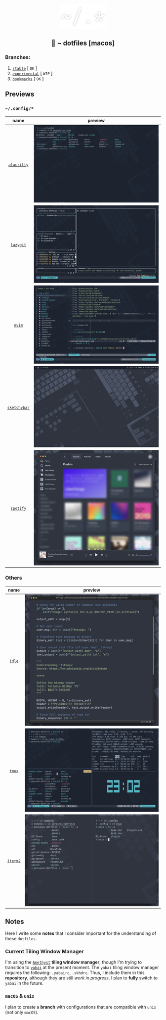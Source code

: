 <p align="center"><img src="docs/dotfiles_heading.png" width=150 alt="dotfiles-icon"></p>
<h2 align="center">🔧 ~ dotfiles [macos]</h2>

### Branches:

1. [`stable`](https://github.com/michalspano/.dotfiles/tree/main)               [ `OK`  ]
2. [`experimental`](https://github.com/michalspano/.dotfiles/tree/experimental) [ `WIP` ]
3. [`bookmarks`](https://github.com/michalspano/.dotfiles/tree/bookmarks)       [ `OK`  ]

## Previews

### `~/.config/*`

|            name            |                 preview                 |
|:--------------------------:|:---------------------------------------:|
|  [`alacritty`][alacritty]  |  ![alacritty-demo](docs/alacritty.png)  |
|    [`lazygit`][lazygit]    |    ![lazygit-demo](docs/lazygit.png)    |
|       [`nvim`][nvim]       |       ![nvim-demo](docs/nvim.png)       |
| [`sketchybar`][sketchybar] | ![sketchybar-demo](docs/sketchybar.png) |
|   [`spotify`][spicetify]   |    ![spotify-demo](docs/spotify.png)    |

<!-- links -->

[alacritty]: https://github.com/alacritty/alacritty
[lazygit]: https://github.com/jesseduffield/lazygit
[nvim]: https://github.com/neovim/neovim
[sketchybar]: https://github.com/FelixKratz/SketchyBar
[spicetify]: https://spicetify.app/

### Others

|        name        |             preview             |
|:------------------:|:-------------------------------:|
|   [`idle`][idle]   |  ![idle-demo](docs/idlerc.png)  |
|   [`tmux`][tmux]   |   ![tmux-demo](docs/tmux.png)   |
| [`iterm2`][iterm2] | ![iterm2-demo](docs/iterm2.png) |

<!-- links -->

[idle]: https://docs.python.org/3/library/idle.html
[tmux]: https://github.com/tmux/tmux
[iterm2]: https://github.com/gnachman/iTerm2

## Notes

Here I write some __notes__ that I consider important for the understanding of these `dotfiles`.

### Current Tiling Window Manager

I'm using the [`Amethyst`](https://github.com/ianyh/Amethyst) __tiling window manager__, though I'm trying to transition to [`yabai`](https://github.com/koekeishiya/yabai) at the present moment. The `yabai` tiling window manager requires the following: `.yabairc`, `.skhdrc`. Thus, I include them in this __repository__, although they are still _work in progress_. I plan to __fully__ switch to `yabai` in the future. 

### `macOS` & `unix`

I plan to create a __branch__ with configurations that are compatible with `unix` (not only `macOS`).
